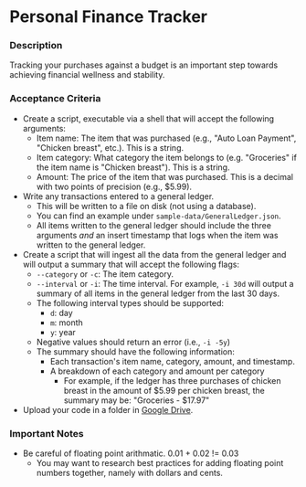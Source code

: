 # Personal Finance Tracker

### Description

Tracking your purchases against a budget is an important step towards achieving financial wellness and stability.

### Acceptance Criteria
 - Create a script, executable via a shell that will accept the following arguments:
   - Item name: The item that was purchased (e.g., "Auto Loan Payment", "Chicken breast", etc.). This is a string.
   - Item category: What category the item belongs to (e.g. "Groceries" if the item name is "Chicken breast"). This is a string.
   - Amount: The price of the item that was purchased. This is a decimal with two points of precision (e.g., $5.99).
 - Write any transactions entered to a general ledger. 
   - This will be written to a file on disk (not using a database).
   - You can find an example under `sample-data/GeneralLedger.json`.
   - All items written to the general ledger should include the three arguments _and_ an insert timestamp that logs when the item was written to the general ledger.
 - Create a script that will ingest all the data from the general ledger and will output a summary that will accept the following flags:
   - `--category` or `-c`: The item category.
   - `--interval` or `-i`: The time interval. For example, `-i 30d` will output a summary of all items in the general ledger from the last 30 days.
   - The following interval types should be supported: 
     - `d`: day
     - `m`: month
     - `y`: year
   - Negative values should return an error (i.e., `-i -5y`)
   - The summary should have the following information:
     - Each transaction's item name, category, amount, and timestamp.
     - A breakdown of each category and amount per category
       - For example, if the ledger has three purchases of chicken breast in the amount of $5.99 per chicken breast, the summary may be: "Groceries - $17.97" 
 - Upload your code in a folder in [Google Drive](https://drive.google.com/drive/folders/1JqkI1S0mB1SUo30NwPdSz3s9PINi9Soo?usp=sharing).

### Important Notes
 - Be careful of floating point arithmatic. 0.01 + 0.02 != 0.03
   - You may want to research best practices for adding floating point numbers together, namely with dollars and cents.

